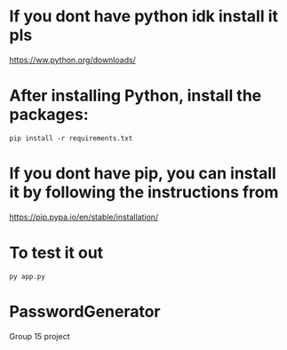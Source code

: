 # If you dont have python idk install it pls
https://ww.python.org/downloads/

# After installing Python, install the packages:
`pip install -r requirements.txt`

# If you dont have pip, you can install it by following the instructions from
https://pip.pypa.io/en/stable/installation/

# To test it out
`py app.py` 

# PasswordGenerator
Group 15 project
